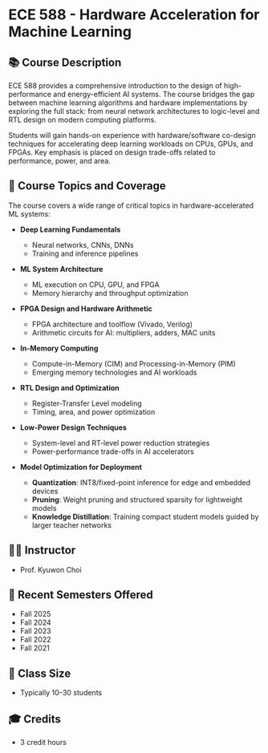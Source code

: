 # ECE 588 - Hardware Acceleration for Machine Learning

## 📚 Course Description
ECE 588 provides a comprehensive introduction to the design of high-performance and energy-efficient AI systems. The course bridges the gap between machine learning algorithms and hardware implementations by exploring the full stack: from neural network architectures to logic-level and RTL design on modern computing platforms.

Students will gain hands-on experience with hardware/software co-design techniques for accelerating deep learning workloads on CPUs, GPUs, and FPGAs. Key emphasis is placed on design trade-offs related to performance, power, and area.

## 🧠 Course Topics and Coverage
The course covers a wide range of critical topics in hardware-accelerated ML systems:

- **Deep Learning Fundamentals**
  - Neural networks, CNNs, DNNs
  - Training and inference pipelines

- **ML System Architecture**
  - ML execution on CPU, GPU, and FPGA
  - Memory hierarchy and throughput optimization

- **FPGA Design and Hardware Arithmetic**
  - FPGA architecture and toolflow (Vivado, Verilog)
  - Arithmetic circuits for AI: multipliers, adders, MAC units

- **In-Memory Computing**
  - Compute-in-Memory (CIM) and Processing-in-Memory (PIM)
  - Emerging memory technologies and AI workloads

- **RTL Design and Optimization**
  - Register-Transfer Level modeling
  - Timing, area, and power optimization

- **Low-Power Design Techniques**
  - System-level and RT-level power reduction strategies
  - Power-performance trade-offs in AI accelerators

- **Model Optimization for Deployment**
  - **Quantization**: INT8/fixed-point inference for edge and embedded devices  
  - **Pruning**: Weight pruning and structured sparsity for lightweight models  
  - **Knowledge Distillation**: Training compact student models guided by larger teacher networks

## 👨‍🏫 Instructor
- Prof. Kyuwon Choi

## 📅 Recent Semesters Offered
- Fall 2025  
- Fall 2024  
- Fall 2023  
- Fall 2022  
- Fall 2021


## 👥 Class Size
- Typically 10–30 students

## 🎓 Credits
- 3 credit hours
